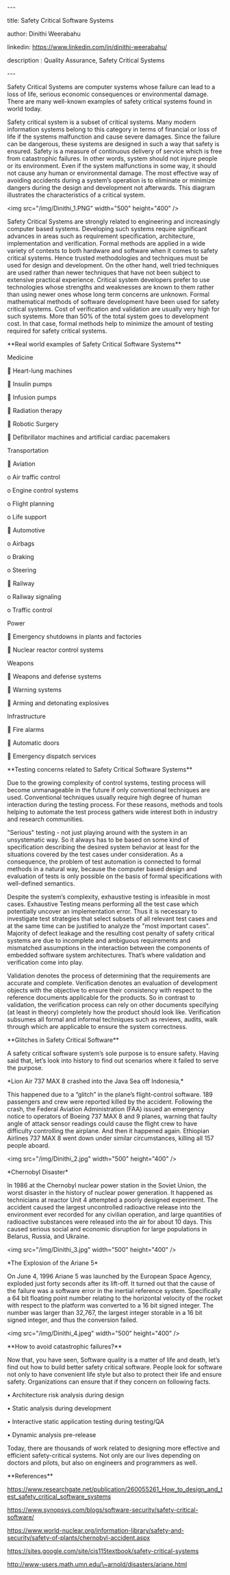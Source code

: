\---

title: Safety Critical Software Systems

author: Dinithi Weerabahu

linkedin: https://www.linkedin.com/in/dinithi-weerabahu/

description : Quality Assurance, Safety Critical Systems

\---

Safety Critical Systems are computer systems whose failure can lead to a loss of
life, serious economic consequences or environmental damage. There are many
well-known examples of safety critical systems found in world today.

Safety critical system is a subset of critical systems. Many modern information
systems belong to this category in terms of financial or loss of life if the
systems malfunction and cause severe damages. Since the failure can be
dangerous, these systems are designed in such a way that safety is ensured.
Safety is a measure of continuous delivery of service which is free from
catastrophic failures. In other words, system should not injure people or its
environment. Even if the system malfunctions in some way, it should not cause
any human or environmental damage. The most effective way of avoiding accidents
during a system’s operation is to eliminate or minimize dangers during the
design and development not afterwards. This diagram illustrates the
characteristics of a critical system.

\<img src="/img/Dinithi_1.PNG" width="500" height="400" /\>

Safety Critical Systems are strongly related to engineering and increasingly
computer based systems. Developing such systems require significant advances in
areas such as requirement specification, architecture, implementation and
verification. Formal methods are applied in a wide variety of contexts to both
hardware and software when it comes to safety critical systems. Hence trusted
methodologies and techniques must be used for design and development. On the
other hand, well tried techniques are used rather than newer techniques that
have not been subject to extensive practical experience. Critical system
developers prefer to use technologies whose strengths and weaknesses are known
to them rather than using newer ones whose long term concerns are unknown.
Formal mathematical methods of software development have been used for safety
critical systems. Cost of verification and validation are usually very high for
such systems. More than 50% of the total system goes to development cost. In
that case, formal methods help to minimize the amount of testing required for
safety critical systems.

\*\*Real world examples of Safety Critical Software Systems\*\*

Medicine

 Heart-lung machines

 Insulin pumps

 Infusion pumps

 Radiation therapy

 Robotic Surgery

 Defibrillator machines and artificial cardiac pacemakers

Transportation

 Aviation

o Air traffic control

o Engine control systems

o Flight planning

o Life support

 Automotive

o Airbags

o Braking

o Steering

 Railway

o Railway signaling

o Traffic control

Power

 Emergency shutdowns in plants and factories

 Nuclear reactor control systems

Weapons

 Weapons and defense systems

 Warning systems

 Arming and detonating explosives

Infrastructure

 Fire alarms

 Automatic doors

 Emergency dispatch services

\*\*Testing concerns related to Safety Critical Software Systems\*\*

Due to the growing complexity of control systems, testing process will become
unmanageable in the future if only conventional techniques are used.
Conventional techniques usually require high degree of human interaction during
the testing process. For these reasons, methods and tools helping to automate
the test process gathers wide interest both in industry and research
communities.

"Serious" testing - not just playing around with the system in an unsystematic
way. So it always has to be based on some kind of specification describing the
desired system behavior at least for the situations covered by the test cases
under consideration. As a consequence, the problem of test automation is
connected to formal methods in a natural way, because the computer based design
and evaluation of tests is only possible on the basis of formal specifications
with well-defined semantics.

Despite the system’s complexity, exhaustive testing is infeasible in most cases.
Exhaustive Testing means performing all the test case which potentially uncover
an implementation error. Thus it is necessary to investigate test strategies
that select subsets of all relevant test cases and at the same time can be
justified to analyze the "most important cases". Majority of defect leakage and
the resulting cost penalty of safety critical systems are due to incomplete and
ambiguous requirements and mismatched assumptions in the interaction between the
components of embedded software system architectures. That’s where validation
and verification come into play.

Validation denotes the process of determining that the requirements are accurate
and complete. Verification denotes an evaluation of development objects with the
objective to ensure their consistency with respect to the reference documents
applicable for the products. So in contrast to validation, the verification
process can rely on other documents specifying (at least in theory) completely
how the product should look like. Verification subsumes all formal and informal
techniques such as reviews, audits, walk through which are applicable to ensure
the system correctness.

\*\*Glitches in Safety Critical Software\*\*

A safety critical software system’s sole purpose is to ensure safety. Having
said that, let’s look into history to find out scenarios where it failed to
serve the purpose.

\*Lion Air 737 MAX 8 crashed into the Java Sea off Indonesia,\*

This happened due to a “glitch” in the plane’s flight-control software. 189
passengers and crew were reported killed by the accident. Following the crash,
the Federal Aviation Administration (FAA) issued an emergency notice to
operators of Boeing 737 MAX 8 and 9 planes, warning that faulty angle of attack
sensor readings could cause the flight crew to have difficulty controlling the
airplane. And then it happened again. Ethiopian Airlines 737 MAX 8 went down
under similar circumstances, killing all 157 people aboard.

\<img src="/img/Dinithi_2.jpg" width="500" height="400" /\>

\*Chernobyl Disaster\*

In 1986 at the Chernobyl nuclear power station in the Soviet Union, the worst
disaster in the history of nuclear power generation. It happened as technicians
at reactor Unit 4 attempted a poorly designed experiment. The accident caused
the largest uncontrolled radioactive release into the environment ever recorded
for any civilian operation, and large quantities of radioactive substances were
released into the air for about 10 days. This caused serious social and economic
disruption for large populations in Belarus, Russia, and Ukraine.

\<img src="/img/Dinithi_3.jpg" width="500" height="400" /\>

\*The Explosion of the Ariane 5\*

On June 4, 1996 Ariane 5 was launched by the European Space Agency, exploded
just forty seconds after its lift-off. It turned out that the cause of the
failure was a software error in the inertial reference system. Specifically a 64
bit floating point number relating to the horizontal velocity of the rocket with
respect to the platform was converted to a 16 bit signed integer. The number was
larger than 32,767, the largest integer storable in a 16 bit signed integer, and
thus the conversion failed.

\<img src="/img/Dinithi_4.jpeg" width="500" height="400" /\>

\*\*How to avoid catastrophic failures?\*\*

Now that, you have seen, Software quality is a matter of life and death, let’s
find out how to build better safety critical software. People look for software
not only to have convenient life style but also to protect their life and ensure
safety. Organizations can ensure that if they concern on following facts.

• Architecture risk analysis during design

• Static analysis during development

• Interactive static application testing during testing/QA

• Dynamic analysis pre-release

Today, there are thousands of work related to designing more effective and
efficient safety-critical systems. Not only are our lives depending on doctors
and pilots, but also on engineers and programmers as well.

\*\*References\*\*

https://www.researchgate.net/publication/260055261_How_to_design_and_test_safety_critical_software_systems

https://www.synopsys.com/blogs/software-security/safety-critical-software/

https://www.world-nuclear.org/information-library/safety-and-security/safety-of-plants/chernobyl-accident.aspx

https://sites.google.com/site/cis115textbook/safety-critical-systems

http://www-users.math.umn.edu/\~arnold/disasters/ariane.html
